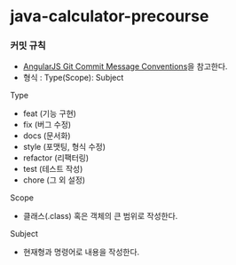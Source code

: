 # java-calculator-precourse


### 커밋 규칙

- [AngularJS Git Commit Message Conventions](https://gist.github.com/stephenparish/9941e89d80e2bc58a153#allowed-type)을 참고한다.
- 형식 : Type(Scope): Subject 

Type
- feat (기능 구현)
- fix (버그 수정)
- docs (문서화)
- style (포맷팅, 형식 수정)
- refactor (리팩터링)
- test (테스트 작성)
- chore (그 외 설정)

Scope
- 클래스(.class) 혹은 객체의 큰 범위로 작성한다.

Subject
- 현재형과 명령어로 내용을 작성한다.